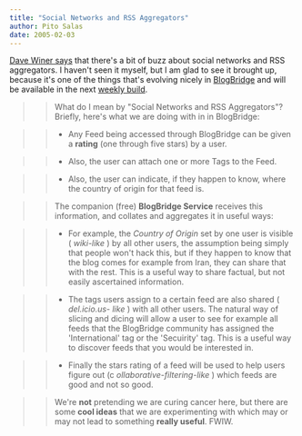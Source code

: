 ```yaml
---
title: "Social Networks and RSS Aggregators"
author: Pito Salas
date: 2005-02-03
---
```


[Dave Winer says](<http://archive.scripting.com/2005/02/02#When:8:05:26PM>)
that there's a bit of buzz about social networks and RSS aggregators. I
haven't seen it myself, but I am glad to see it brought up, because it's one
of the things that's evolving nicely in
[BlogBridge](<http://www.blogbridge.com>) and will be available in the next
[weekly build](<http://www.blogbridge.com/install/weekly/blogridge.jnlp>).

>>

>> What do I mean by "Social Networks and RSS Aggregators"? Briefly, here's
what we are doing with in in BlogBridge:

>>

>>   * Any Feed being accessed through BlogBridge can be given a **rating**
(one through five stars) by a user.

>>   * Also, the user can attach one or more Tags to the Feed.

>>   * Also, the user can indicate, if they happen to know, where the country
of origin for that feed is.

>>

>> The companion (free) **BlogBridge Service** receives this information, and
collates and aggregates it in useful ways:

>>

>>   * For example, the _Country of Origin_ set by one user is visible (
_wiki-like_ ) by all other users, the assumption being simply that people
won't hack this, but if they happen to know that the blog comes for example
from Iran, they can share that with the rest. This is a useful way to share
factual, but not easily ascertained information.

>>   * The tags users assign to a certain feed are also shared ( _del.icio.us-
like_ ) with all other users. The natural way of slicing and dicing will allow
a user to see for example all feeds that the BlogBridge community has assigned
the 'International' tag or the 'Secuirity' tag. This is a useful way to
discover feeds that you would be interested in.

>>   * Finally the stars rating of a feed will be used to help users figure
out (c _ollaborative-filtering-like_ ) which feeds are good and not so good.

>>

>> We're **not** pretending we are curing cancer here, but there are some
**cool ideas** that we are experimenting with which may or may not lead to
something **really useful**. FWIW.


